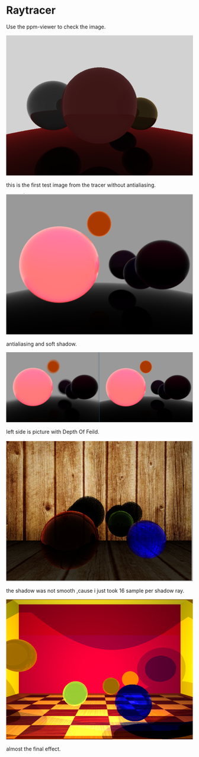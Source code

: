 # Raytracer

Use the ppm-viewer to check the image.


![sphere_world](https://github.com/grahy/Raytracer/blob/master/Raytrace/images/sphere_world_pers_1.png)

this is the first test image from the tracer without antialiasing. 

![sphere_world](https://github.com/grahy/Raytracer/blob/master/Raytrace/images/antialising.png) 

antialiasing and soft shadow.


![sphere_world](https://github.com/grahy/Raytracer/blob/master/Raytrace/images/DOF.png) 

left side is picture with Depth Of Feild.

![room](https://github.com/grahy/Raytracer/blob/master/Raytrace/images/texture.png) 

the shadow was not smooth ,cause i just took 16 sample per shadow ray.

![final_effect](https://github.com/grahy/Raytracer/blob/master/Raytrace/images/final_effect.png) 

almost the final effect.

